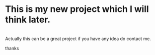 # This is my new project which I will think later.
<br>
Actually this can be a great project if you have any idea do contact me.

thanks